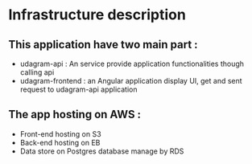 # Infrastructure description

## This application have two main part :

- udagram-api : An service provide application functionalities though calling api
- udagram-frontend : an Angular application display UI, get and sent request to udagram-api application

## The app hosting on AWS :

- Front-end hosting on S3
- Back-end hosting on EB
- Data store on Postgres database manage by RDS
